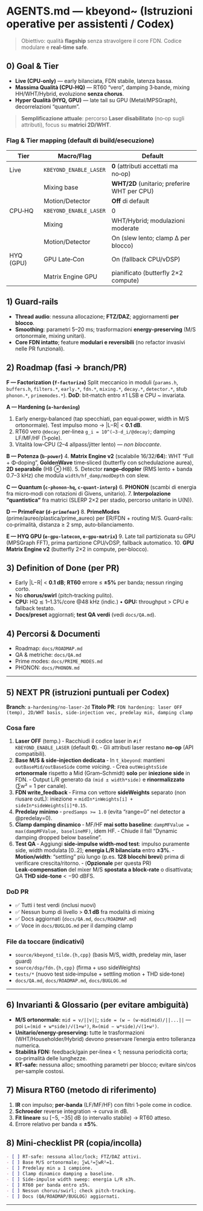 # AGENTS.md — kbeyond~ (Istruzioni operative per assistenti / Codex)

> Obiettivo: qualità **flagship** senza stravolgere il core FDN. Codice modulare e **real‑time safe**.

## 0) Goal & Tier

* **Live (CPU‑only)** — early bilanciata, FDN stabile, latenza bassa.
* **Massima Qualità (CPU‑HQ)** — RT60 “vero”, damping 3‑bande, mixing HH/WHT/Hybrid, evoluzione **senza chorus**.
* **Hyper Qualità (HYQ, GPU)** — late tail su GPU (Metal/MPSGraph), decorrelazioni “quantum”.

> **Semplificazione attuale**: percorso **Laser disabilitato** (no‑op sugli attributi), focus su **matrici 2D/WHT**.

### Flag & Tier mapping (default di build/esecuzione)

| Tier      | Macro/Flag             | Default                                      |
| --------- | ---------------------- | -------------------------------------------- |
| Live      | `KBEYOND_ENABLE_LASER` | **0** (attributi accettati ma no‑op)         |
|           | Mixing base            | **WHT/2D** (unitario; preferire WHT per CPU) |
|           | Motion/Detector        | **Off** di default                           |
| CPU‑HQ    | `KBEYOND_ENABLE_LASER` | 0                                            |
|           | Mixing                 | WHT/Hybrid; modulazioni moderate             |
|           | Motion/Detector        | On (slew lento; clamp Δ per blocco)          |
| HYQ (GPU) | GPU Late‑Con           | On (fallback CPU/vDSP)                       |
|           | Matrix Engine GPU      | pianificato (butterfly 2×2 compute)          |

## 1) Guard‑rails

* **Thread audio**: nessuna allocazione; **FTZ/DAZ**; aggiornamenti **per blocco**.
* **Smoothing**: parametri 5–20 ms; trasformazioni **energy‑preserving** (M/S ortonormale, mixing unitari).
* **Core FDN intatto**; feature **modulari e reversibili** (no refactor invasivi nelle PR funzionali).

## 2) Roadmap (fasi → branch/PR)

**F — Factorization (`f-factorize`)**
Split meccanico in moduli (`params.h`, `buffers.h`, `filters.*`, `early.*`, `fdn.*`, `mixing.*`, `decay.*`, `detector.*`, stub `phonon.*`, `primemodes.*`). **DoD**: bit‑match entro ±1 LSB e CPU ~ invariata.

**A — Hardening (`a-hardening`)**

1. Early energy‑balanced (tap specchiati, pan equal‑power, width in M/S ortonormale). Test impulso mono → |L−R| < **0.1 dB**.
2. RT60 vero `@decay`: per‑linea `g_i = 10^(−3·d_i/@decay)`; damping LF/MF/HF (1‑pole).
3. Vitalità low‑CPU (2–4 allpass/jitter lento) — *non bloccante*.

**B — Potenza (`b-power`)**
4. **Matrix Engine v2** (scalabile 16/32/**64**): WHT “Full + Φ‑doping”, **GoldenWave** time‑sliced (butterfly con schedulazione aurea), **2D separabile** (H8 ⊗ H8).
5. Detector **range–doppler** (RMS lento + banda 0.7–3 kHz) che modula `width/hf_damp/modDepth` con slew.

**C — Quantum (`c-phonon-hq`, `c-quant-interp`)**
6. **PHONON** (scambi di energia fra micro‑modi con rotazioni di Givens, unitario).
7. **Interpolazione “quantistica”** fra matrici (SLERP 2×2 per stadio, percorso unitario in U(N)).

**D — PrimeFear (`d-primefear`)**
8. **PrimeModes** (prime/aureo/plastica/prime_aureo) per ER/FDN + routing M/S. Guard‑rails: co‑primalità, distanza ≥ 2 smp, auto‑bilanciamento.

**E — HYQ GPU (`e-gpu-latecon`, `e-gpu-matrix`)**
9. Late tail partizionata su GPU (MPSGraph FFT), prima partizione CPU/vDSP, fallback automatico.
10. **GPU Matrix Engine v2** (butterfly 2×2 in compute, per‑blocco).

## 3) Definition of Done (per PR)

* Early |L−R| < **0.1 dB**; **RT60** errore ≤ **±5%** per banda; nessun ringing corto.
* No **chorus/swirl** (pitch‑tracking pulito).
* **CPU:** HQ ≲ 1–1.3%/core @48 kHz (indic.) • **GPU:** throughput > CPU e fallback testato.
* **Docs/preset** aggiornati; **test QA verdi** (vedi `docs/QA.md`).

## 4) Percorsi & Documenti

* Roadmap: `docs/ROADMAP.md`
* QA & metriche: `docs/QA.md`
* Prime modes: `docs/PRIME_MODES.md`
* PHONON: `docs/PHONON.md`

---

## 5) NEXT PR (istruzioni puntuali per Codex)

**Branch**: `a-hardening/no-laser-2d`
**Titolo PR**: `FDN hardening: laser OFF (temp), 2D/WHT basis, side-injection vec, predelay min, damping clamp`

### Cosa fare

1. **Laser OFF** (temp.)
   ‑ Racchiudi il codice laser in `#if KBEYOND_ENABLE_LASER` (default **0**).
   ‑ Gli attributi laser restano **no‑op** (API compatibili).
2. **Base M/S & side‑injection dedicata**
   ‑ In `t_kbeyond`: mantieni `outBaseMid/outBaseSide` come *voicing*.
   ‑ Crea `outWeightsSide` **ortonormale** rispetto a Mid (Gram–Schmidt) **solo** per **iniezione side** in FDN.
   ‑ Output L/R generato da `(mid ± width*side)` e **rinormalizzato** (∑w² = 1 per canale).
3. **FDN write_feedback**
   ‑ Firma con vettore **sideWeights** separato (non riusare outL): iniezione = `midIn*inWeights[i] + sideIn*sideWeights[i]*0.15`.
4. **Predelay minimo**
   ‑ `predSamps >= 1.0` (evita “range=0” nel detector a @predelay=0).
5. **Clamp damping dinamico**
   ‑ MF/HF **mai sotto baseline**: `dampMFValue = max(dampMFValue, baselineMF)`, idem HF.
   ‑ Chiude il fail “Dynamic damping dropped below baseline”.
6. **Test QA**
   ‑ Aggiungi **side‑impulse width‑mod test**: impulso puramente side, width modulata [0..2]; **energia L/R bilanciata** entro **±3%**.
   ‑ **Motion/width**: “settling” più lungo (p.es. **128 blocchi brevi**) prima di verificare crescita/ritorno.
   ‑ (**Opzionale** per questa PR) **Leak‑compensation** del mixer M/S **spostata a block‑rate** o disattivata; QA **THD side‑tone** < −90 dBFS.

### DoD PR

* ✅ Tutti i test verdi (inclusi nuovi)
* ✅ Nessun bump di livello > **0.1 dB** fra modalità di mixing
* ✅ Docs aggiornati (`docs/QA.md`, `docs/ROADMAP.md`)
* ✅ Voce in `docs/BUGLOG.md` per il damping clamp

### File da toccare (indicativi)

* `source/kbeyond_tilde.{h,cpp}` (basis M/S, width, predelay min, laser guard)
* `source/dsp/fdn.{h,cpp}` (firma + uso sideWeights)
* `tests/*` (nuovo test side‑impulse + settling motion + THD side‑tone)
* `docs/QA.md`, `docs/ROADMAP.md`, `docs/BUGLOG.md`

---

## 6) Invarianti & Glossario (per evitare ambiguità)

* **M/S ortonormale:** `mid = v/||v||`; `side = (w − (w·mid)mid)/||...||` — poi `L=(mid + w*side)/√(1+w²)`, `R=(mid − w*side)/√(1+w²)`.
* **Unitario/energy‑preserving:** tutte le trasformazioni (WHT/Householder/Hybrid) devono preservare l’energia entro tolleranza numerica.
* **Stabilità FDN:** feedback/gain per‑linea < 1; nessuna periodicità corta; co‑primalità delle lunghezze.
* **RT‑safe:** nessuna alloc; smoothing parametri per blocco; evitare sin/cos per‑sample costosi.

## 7) Misura RT60 (metodo di riferimento)

1. **IR** con impulso; **per‑banda** (LF/MF/HF) con filtri 1‑pole come in codice.
2. **Schroeder** reverse integration → curva in dB.
3. **Fit lineare** su [−5, −35] dB (o intervallo stabile) → RT60 atteso.
4. Errore relativo per banda ≤ **±5%**.

## 8) Mini‑checklist PR (copia/incolla)

```markdown
- [ ] RT‑safe: nessuna alloc/lock; FTZ/DAZ attivi.
- [ ] Base M/S ortonormale; ∑wL²=∑wR²=1.
- [ ] Predelay min ≥ 1 campione.
- [ ] Clamp dinamico damping ≥ baseline.
- [ ] Side‑impulse width sweep: energia L/R ±3%.
- [ ] RT60 per banda entro ±5%.
- [ ] Nessun chorus/swirl; check pitch‑tracking.
- [ ] Docs (QA/ROADMAP/BUGLOG) aggiornati.
```

---
